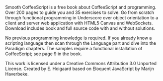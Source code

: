 Smooth CoffeeScript is a free book about CoffeeScript and programming. Over 200 pages to guide you and 35 exercises to solve. Go from scratch through functional programming in Underscore over object orientation to a client and server web application with HTML5 Canvas and WebSockets. Download includes book and full source code with and without solutions.

No previous programming knowledge is required. If you already know a scripting language then scan through the Language part and dive into the Paradigm chapters. The samples require a functional installation of CoffeeScript; see page 9 in the book.

This work is licensed under a Creative Commons Attribution 3.0 Unported License.
Created by E. Hoigaard based on Eloquent JavaScript by Marijn Haverbeke.
